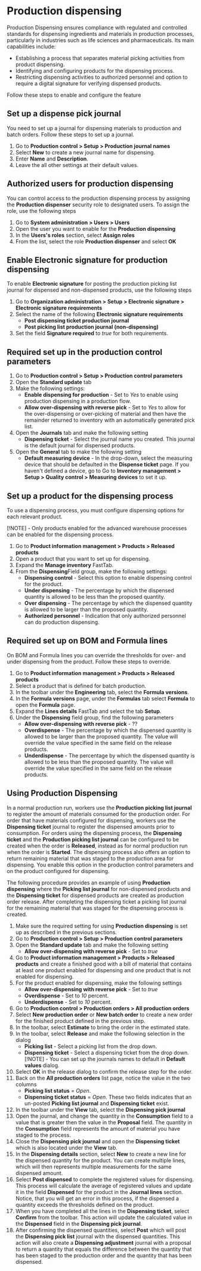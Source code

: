 ﻿---
title: 
description: 
ms.date: 04/25/2025
ms.topic: how-to
ms.service: 
author: johanhoffmann
ms.author: johanho
manager: 
---

# Production dispensing

Production Dispensing ensures compliance with regulated and controlled standards for dispensing ingredients and materials in production processes, particularly in industries such as life sciences and pharmaceuticals. Its main capabilities include:

- Establishing a process that separates material picking activities from product dispensing.
- Identifying and configuring products for the dispensing process.
- Restricting dispensing activities to authorized personnel and option to require a digital signature for verifying dispensed products.

Follow these steps to enable and configure the feature

## Set up a dispense pick journal

You need to set up a journal for dispensing materials to production and batch orders. Follow these steps to set up a journal. 

1. Go to **Production control > Setup > Production journal names**
1. Select **New** to create a new journal name for dispensing.
1. Enter **Name** and **Description**.
1. Leave the all other settings at their default values.

## Authorized users for production dispensing

You can control access to the production dispensing process by assigning the **Production dispenser** security role to designated users. To assign the role, use the following steps

1. Go to **System administration > Users > Users**
1. Open the user you want to enable for the **Production dispensing**
1. In the **Users's roles** section, select **Assign roles**
1. From the list, select the role **Production dispenser** and select **OK**

## Enable Electronic signature for production dispensing

To enable **Electronic signature** for posting the production picking list journal for dispensed and non-dispensed products, use the following steps

1. Go to **Organization administration > Setup > Electronic signature > Electronic signature requirements**
1. Select the name of the following **Electronic signature requirements** 
    - **Post dispensing ticket production journal**
    - **Post picking list production journal (non-dispensing)**
1. Set the field **Signature required** to *true* for both requirements.

## Required set up in the production control parameters

1. Go to **Production control > Setup > Production control parameters** 
1. Open the **Standard update** tab
1. Make the following settings:
    - **Enable dispensing for production** - Set to *Yes* to enable using production dispensing in a production flow.
    - **Allow over-dispensing with reverse pick** - Set to *Yes* to allow for the over-dispensing or over-picking of material and then have the remainder returned to inventory with an automatically generated pick list.
1. Open the **Journals** tab and make the following setting
    - **Dispensing ticket** - Select the journal name you created. This journal is the default journal for dispensed products.
1. Open the **General** tab to make the following setting
    - **Default measuring device** - In the drop-down, select the measuring device that should be defaulted in the **Dispense ticket** page. If you haven't defined a device, go to Go to **Inventory management > Setup > Quality control > Measuring devices** to set it up.  
 
## Set up a product for the dispensing process

To use a dispensing process, you must configure dispensing options for each relevant product. 

[!NOTE] - Only products enabled for the advanced warehouse processes can be enabled for the dispensing process.

1. Go to **Product information management > Products > Released products**
1. Open a product that you want to set up for dispensing.
1. Expand the **Manage inventory** FastTab.
1. From the **Dispensing**Field group, make the following settings: 
    - **Dispensing control** - Select this option to enable dispensing control for the product.
    - **Under dispensing** - The percentage by which the dispensed quantity is allowed to be less than the proposed quantity.
    - **Over dispensing** - The percentage by which the dispensed quantity is allowed to be larger than the proposed quantity.
    - **Authorized personnel** - Indication that only authorized personnel can do production dispensing.
   
## Required set up on BOM and Formula lines 

On BOM and Formula lines you can override the thresholds for over- and under dispensing from the product. Follow these steps to override.

1. Go to **Product information management > Products > Released products**
1. Select a product that is defined for batch production.
1. In the toolbar under the **Engineering** tab, select the **Formula versions**.
1. In the **Formula versions** page, under the **Formulas** tab select **Formula** to open the **Formula** page.
1. Expand the **Lines details** FastTab and select the tab **Setup**.
1. Under the **Dispensing** field group, find the following parameters
    - **Allow over-dispensing with reverse pick** - ??
    - **Overdispense** - The percentage by which the dispensed quantity is allowed to be larger than the proposed quantity. The value will override the value specified in the same field on the release products. 
    - **Underdispense** - The percentage by which the dispensed quantity is allowed to be less than the proposed quantity. The value will override the value specified in the same field on the release products.


## Using Production Dispensing

In a normal production run, workers use the **Production picking list journal** to register the amount of materials consumed for the production order. For order that have materials configured for dispensing, workers use the **Dispensing ticket** journal to register the dispensed amounts prior to consumption. For orders using the dispensing process, the **Dispensing ticket** and the **Production picking list journal** can be configured to be created when the order is **Released**, instead as for normal production run when the order is **Started**. The dispensing process also offers an option to return remaining material that was staged to the production area for dispensing. You enable this option in the production control parameters and on the product configured for dispensing. 

The following procedure provides an example of using **Production dispensing** where the **Picking list journal** for non-dispensed products and the **Dispensing ticket** for dispensed products are created as production order release. After completing the dispensing ticket a picking list journal for the remaining material that was staged for the dispensing process is created.

1. Make sure the required setting for using **Production dispensing** is set up as described in the previous sections. 
1. Go to **Production control > Setup > Production control parameters** 
1. Open the **Standard update** tab and make the following setting
    - **Allow over-dispensing with reverse pick** - Set to *true*
1. Go to **Product information management > Products > Released products** and create a finished good with a bill of material that contains at least one product enabled for dispensing and one product that is not enabled for dispensing. 
1. For the product enabled for dispensing, make the following settings
    - **Allow over-dispensing with reverse pick** - Set to *true*
    - **Overdispense** - Set to *10* percent. 
    - **Underdispense** - Set to *10* percent.
1. Go to **Production control > Production orders > All production orders** 
1. Select **New production order** or **New batch order** to create a new order for the finished product defined in the previous step.
1. In the toolbar, select **Estimate** to bring the order in the estimated state.
1. In the toolbar, select **Release** and make the following selection in the dialog
    - **Picking list** - Select a picking list from the drop down.
    - **Dispensing ticket** - Select a dispensing ticket from the drop down.
 [!NOTE] - You can set up the journals names to default in **Default values** dialog.   
1. Select **OK** in the release dialog to confirm the release step for the order.
1. Back on the **All production orders** list page, notice the value in the two columns
    - **Picking list status** = *Open*.
    - **Dispensing ticket status** = *Open*.
    These two fields indicates that an un-posted **Picking list journal** and **Dispensing ticket** exist. 
1. In the toolbar under the **View** tab, select the **Dispensing pick journal**
1. Open the journal, and change the quantity in the **Consumption** field to a value that is greater then the value in the **Proposal** field. The quantity in the **Consumption** field represents the amount of material you have staged to the process.
1. Close the **Dispensing pick journal** and open the **Dispensing ticket** which is also located under the **View** tab.
1. In the **Dispensing details** section, select **New** to create a new line for the dispensed quantity for the product. You can create multiple lines, which will then represents multiple measurements for the same dispensed amount. 
1. Select **Post dispensed** to complete the registered values for dispensing. This process will calculate the average of registered values and update it in the field **Dispensed** for the product in the **Journal lines** section. Notice, that you will get an error in this process, if the dispensed a quantity exceeds the thresholds defined on the product.
1. When you have completed all the lines in the **Dispensing ticket**, select **Confirm** from the toolbar. This action will update the calculated value in the **Dispensed** field in the **Dispensing pick journal**.
1. After confirming the dispensed quantities, select **Post** which will post the **Dispensing pick list** journal with the dispensed quantities. This action will also create a **Dispensing adjustment** journal with a proposal to return a quantity that equals the difference between the quantity that has been staged to the production order and the quantity that has been dispensed. 

